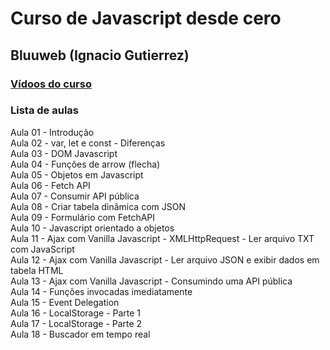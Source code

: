 # Curso de Javascript desde cero 
## Bluuweb (Ignacio Gutierrez)  

### [Vídoos do curso](https://www.youtube.com/watch?v=Zwcqq-7IDI0&list=PLPl81lqbj-4I11QPam9ApoT7tGbmyBg9P)

### Lista de aulas  

Aula 01 - Introdução  
Aula 02 - var, let e const - Diferenças  
Aula 03 - DOM Javascript  
Aula 04 - Funções de arrow (flecha)  
Aula 05 - Objetos em Javascript  
Aula 06 - Fetch API  
Aula 07 - Consumir API pública  
Aula 08 - Criar tabela dinâmica com JSON  
Aula 09 - Formulário com FetchAPI  
Aula 10 - Javascript orientado a objetos  
Aula 11 - Ajax com Vanilla Javascript - XMLHttpRequest - Ler arquivo TXT com JavaScript  
Aula 12 - Ajax com Vanilla Javascript - Ler arquivo JSON e exibir dados em tabela HTML  
Aula 13 - Ajax com Vanilla Javascript - Consumindo uma API pública  
Aula 14 - Funções invocadas imediatamente  
Aula 15 - Event Delegation  
Aula 16 - LocalStorage - Parte 1  
Aula 17 - LocalStorage - Parte 2  
Aula 18 - Buscador em tempo real  
